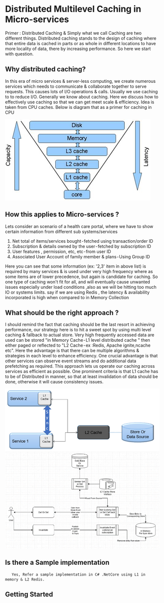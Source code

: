 # Distributed Multilevel Caching in Micro-services

Primer : Distributed Caching & Simply what we call  Caching are two different things. Distributed caching stands to the design of caching  where that entire data is cached in parts or as whole in different locations to have more locality of data, there by increasing performance. So here we start with question.

## Why distributed caching? 

In this era of micro services & server-less computing, we create numerous services which needs to communicate & collaborate together to serve requests. This causes lots of I/O operations & calls. Usually we use caching to to reduce I/O. Generally we know about caching. Here we discuss how to effectively use caching so that we can get meet scale & efficiency. Idea is taken from CPU caches.
Below is diagram that as a primer for caching in CPU

![Cpu - caching](./Doc/images/cpucaching.jpg)


## How this applies to Micro-services ? 

Lets consider an scenario of a health care portal, where we have to show certain information from different sub systems/services

1. Net total of items/services bought - fetched using transaction/order ID
2. Subscription & details owned by the user - fetched by subscription ID
3. User features , permission, etc, etc - from user ID
4. Associated User Account of family member & plans - Using Group ID
   
Here you can see that some information (ex: '2,3' item in above list) is required by many services & is used under very high frequency where as some items are of lower precedence, but again is candidate for caching. So one type of caching won't fit for all, and will eventually cause unwanted issues especially under load conditions ,also  as we will be hitting too much IO or systems limits. say if we are using Redis , the latency & availability incorporated is high when compared to in Memory Collection

## What should be the right approach ?

I should remind the fact that  caching should be the last resort in achieving performance, our strategy here is to hit a sweet spot by using multi level caching & fallback to actual store. Very high frequently accessed data are used can be stored "in Memory Cache - L1 level distributed cache " then either paged or reflected to "L2 Cache - ex :Redis, Apache ignite,ncache etc". Here the advantage is that there can be multiple algorithms & strategies in each level to enhance efficiency. One crucial advantage is that other services can observe event streams and do additional data  prefetching  as required. This approach lets us operate our caching across services as efficient as possible. One prominent criteria is that L1 cache has to be of Distributed in manner, so that at least invalidation of data should be done, otherwise it will cause consistency issues.

![sample flow diagram ](./Doc/images/image1.png)
![sample flow diagram ](./Doc/images/flowdiagram.png)

## Is there a Sample implementation

       Yes, Refer a sample implementation in C# .NetCore using L1 in memory & L2 Redis.

## Getting Started
 
